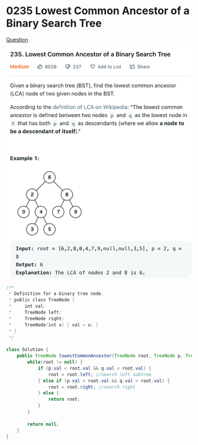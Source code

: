 # 0235 Lowest Common Ancestor of a Binary Search Tree

[Question](https://leetcode.com/problems/lowest-common-ancestor-of-a-binary-search-tree/)

![](<../.gitbook/assets/image (1).png>)

```java
/**
 * Definition for a binary tree node.
 * public class TreeNode {
 *     int val;
 *     TreeNode left;
 *     TreeNode right;
 *     TreeNode(int x) { val = x; }
 * }
 */

class Solution {
    public TreeNode lowestCommonAncestor(TreeNode root, TreeNode p, TreeNode q) {
        while(root != null) {
            if (p.val < root.val && q.val < root.val) {
                root = root.left; //Search left subtree
            } else if (p.val > root.val && q.val > root.val) {
                root = root.right; //search right
            } else {
                return root;
            }
        }
        
        return null;
    }
}
```
